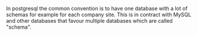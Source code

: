 In postgresql the common convention is to have one database with a lot of schemas for example for each company site. This
is in contract with MySQL and other databases that favour multiple databases which are called "schema".
